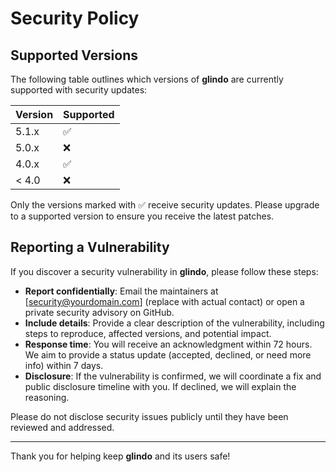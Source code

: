 # Security Policy

## Supported Versions

The following table outlines which versions of **glindo** are currently supported with security updates:

| Version | Supported          |
| ------- | ------------------ |
| 5.1.x   | :white_check_mark: |
| 5.0.x   | :x:                |
| 4.0.x   | :white_check_mark: |
| < 4.0   | :x:                |

Only the versions marked with :white_check_mark: receive security updates. Please upgrade to a supported version to ensure you receive the latest patches.

## Reporting a Vulnerability

If you discover a security vulnerability in **glindo**, please follow these steps:

- **Report confidentially**: Email the maintainers at [security@yourdomain.com] (replace with actual contact) or open a private security advisory on GitHub.
- **Include details**: Provide a clear description of the vulnerability, including steps to reproduce, affected versions, and potential impact.
- **Response time**: You will receive an acknowledgment within 72 hours. We aim to provide a status update (accepted, declined, or need more info) within 7 days.
- **Disclosure**: If the vulnerability is confirmed, we will coordinate a fix and public disclosure timeline with you. If declined, we will explain the reasoning.

Please do not disclose security issues publicly until they have been reviewed and addressed.

---

Thank you for helping keep **glindo** and its users safe!
